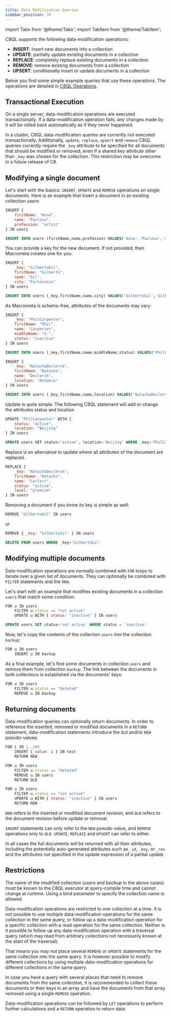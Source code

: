 ```yaml
---
title: Data Modification Queries
sidebar_position: 70
---
```


import Tabs from '@theme/Tabs';
import TabItem from '@theme/TabItem';

C8QL supports the following data-modification operations:

- **INSERT**: insert new documents into a collection
- **UPDATE**: partially update existing documents in a collection
- **REPLACE**: completely replace existing documents in a collection
- **REMOVE**: remove existing documents from a collection
- **UPSERT**: conditionally insert or update documents in a collection

Below you find some simple example queries that use these operations. The operations are detailed in [C8QL Operations](c8ql/operations/index).

## Transactional Execution
  
On a single server, data-modification operations are executed transactionally. If a data-modification operation fails, any changes made by it will be rolled back automatically as if they never happened.

In a cluster, C8QL data-modification queries are currently not executed transactionally. Additionally, `update`, `replace`, `upsert` and `remove` C8QL queries currently require the `_key` attribute to be specified for all documents that should be modified or removed, even if a shared key attribute other than `_key` was chosen for the collection. This restriction may be overcome in a future release of C8.

## Modifying a single document

Let's start with the basics: `INSERT`, `UPDATE` and `REMOVE` operations on single documents. Here is an example that insert a document in an existing collection _users_:

<Tabs groupId="modify-single">
<TabItem value="c8ql" label="C8QL">

```js
INSERT {
    firstName: "Anna",
    name: "Pavlova",
    profession: "artist"
} IN users
```

</TabItem>

<TabItem value="sql" label="SQL">

```sql
INSERT INTO users (firstName,name,profesion) VALUES('Anna','Pavlova','artist')
```

</TabItem>
</Tabs>

You can provide a key for the new document. If not provided, then Macrometa creates one for you.  

<Tabs groupId="modify-single">
<TabItem value="c8ql" label="C8QL">

```js
INSERT {
    _key: "GilbertoGil",
    firstName: "Gilberto",
    name: "Gil",
    city: "Fortalezza"
} IN users
```

</TabItem>
<TabItem value="sql" label="SQL">

```sql
INSERT INTO users (_key,firstName,name,city) VALUES('GilbertoGil','Gilberto','Gil','Fortalezza')
```

</TabItem>
</Tabs>

As Macrometa is schema-free, attributes of the documents may vary:

<Tabs groupId="modify-single">
<TabItem value="c8ql" label="C8QL">

```js
INSERT {
    _key: "PhilCarpenter",
    firstName: "Phil",
    name: "Carpenter",
    middleName: "G.",
    status: "inactive"
} IN users
```

</TabItem>
<TabItem value="sql" label="SQL">

```sql
INSERT INTO users (_key,firstName,name,middleName,status) VALUES('PhilCarpenter','Phil','Carpenter','G.','inactive')
```

</TabItem>
</Tabs>

<Tabs groupId="modify-single">
<TabItem value="c8ql" label="C8QL">

```js
INSERT {
    _key: "NatachaDeclerck",
    firstName: "Natacha",
    name: "Declerck",
    location: "Antwerp"
} IN users 
```

</TabItem>
<TabItem value="sql" label="SQL">

```sql
INSERT INTO users (_key,firstName,name,location) VALUES('NatachaDeclerck','Natacha','Declerck','Antwerp')
```

</TabItem>
</Tabs>

Update is quite simple. The following C8QL statement will add or change the attributes status and location

<Tabs groupId="modify-single">
<TabItem value="c8ql" label="C8QL">

```js
UPDATE "PhilCarpenter" WITH {
    status: "active",
    location: "Beijing"
} IN users
```

</TabItem>
<TabItem value="sql" label="SQL">

```sql
UPDATE users SET status='active', location='Beijing' WHERE _key='PhilCarpenter'
```

</TabItem>
</Tabs>


Replace is an alternative to update where all attributes of the document are replaced.


```js
REPLACE {
    _key: "NatachaDeclerck",
    firstName: "Natacha",
    name: "Leclerc",
    status: "active",
    level: "premium"
} IN users
```


Removing a document if you know its key is simple as well:

<Tabs groupId="modify-single">
<TabItem value="c8ql" label="C8QL">

```js
REMOVE "GilbertoGil" IN users
```

or

```js
REMOVE { _key: "GilbertoGil" } IN users
```

</TabItem>
<TabItem value="sql" label="SQL">

```sql
DELETE FROM users WHERE _key='GilbertoGil'
```

</TabItem>
</Tabs>


## Modifying multiple documents

Data-modification operations are normally combined with `FOR` loops to iterate over a given list of documents. They can optionally be combined with `FILTER` statements and the like.

Let's start with an example that modifies existing documents in a collection `users` that match some condition:

<Tabs groupId="modify-single">
<TabItem value="c8ql" label="C8QL">

```js
FOR u IN users
    FILTER u.status == "not active"
    UPDATE u WITH { status: "inactive" } IN users
```

</TabItem>
<TabItem value="sql" label="SQL">

```sql
UPDATE users SET status='not active' WHERE status = 'inactive'
```

</TabItem>
</Tabs>

Now, let's copy the contents of the collection `users` into the collection `backup`:

```js
FOR u IN users
    INSERT u IN backup
```

As a final example, let's find some documents in collection `users` and remove them from collection `backup`. The link between the documents in both collections is established via the documents' keys:

```js
FOR u IN users
    FILTER u.status == "deleted"
    REMOVE u IN backup
```

## Returning documents

Data-modification queries can optionally return documents. In order to reference the inserted, removed or modified documents in a `RETURN` statement, data-modification statements introduce the `OLD` and/or `NEW` pseudo-values:

```js
FOR i IN 1..100
    INSERT { value: i } IN test 
    RETURN NEW
```

```js
FOR u IN users
    FILTER u.status == "deleted"
    REMOVE u IN users 
    RETURN OLD
```

```js
FOR u IN users
    FILTER u.status == "not active"
    UPDATE u WITH { status: "inactive" } IN users 
    RETURN NEW
```

`NEW` refers to the inserted or modified document revision, and `OLD` refers to the document revision before update or removal.

`INSERT` statements can only refer to the `NEW` pseudo-value, and `REMOVE` operations only to `OLD`. `UPDATE`, `REPLACE` and `UPSERT` can refer to either.

In all cases the full documents will be returned with all their attributes, including the potentially auto-generated attributes such as `_id`, `_key`, or `_rev` and the attributes not specified in the update expression of a partial update.

## Restrictions

The name of the modified collection (_users_ and _backup_ in the above cases) must be known to the C8QL executor at query-compile time and cannot change at runtime. Using a bind parameter to specify the collection name is allowed.

Data-modification operations are restricted to one collection at a time. It is not possible to use multiple data-modification operations for the same collection in the same query, or follow up a data-modification operation for a specific collection with a read operation for the same collection. Neither is it possible to follow up any data-modification operation with a traversal query (which may read from arbitrary collections not necessarily known at the start of the traversal).

That means you may not place several `REMOVE` or `UPDATE` statements for the same collection into the same query. It is however possible to modify different collections by using multiple data-modification operations for different collections in the same query.

In case you have a query with several places that need to remove documents from the same collection, it is recommended to collect these documents or their keys in an array and have the documents from that array removed using a single `REMOVE` operation.

Data-modification operations can be followed by `LET` operations to perform further calculations and a `RETURN` operation to return data.
